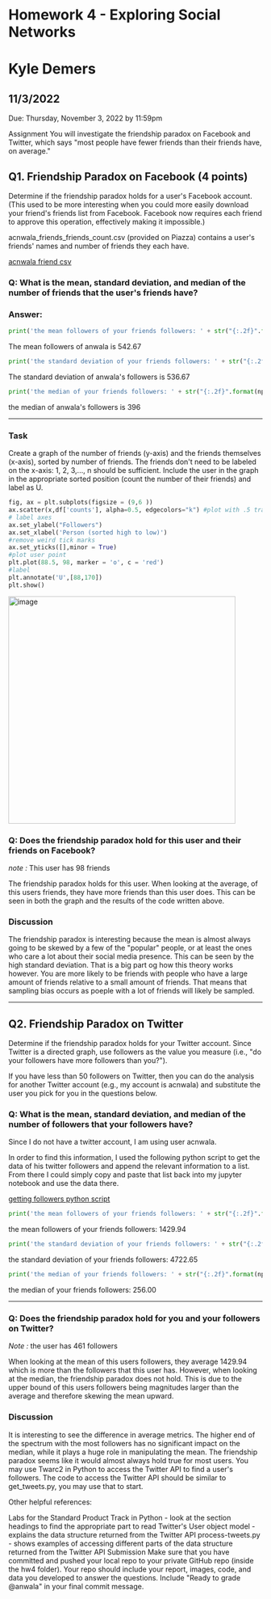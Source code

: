 # Homework 4 - Exploring Social Networks
# Kyle Demers
## 11/3/2022
Due: Thursday, November 3, 2022 by 11:59pm

Assignment
You will investigate the friendship paradox on Facebook and Twitter, which says "most people have fewer friends than their friends have, on average."

## Q1. Friendship Paradox on Facebook (4 points)
Determine if the friendship paradox holds for a user's Facebook account. (This used to be more interesting when you could more easily download your friend's friends list from Facebook. Facebook now requires each friend to approve this operation, effectively making it impossible.)

acnwala_friends_friends_count.csv (provided on Piazza) contains a user's friends' names and number of friends they each have.

[acnwala friend csv](https://github.com/Kyle-Demers08/Data440/blob/main/HW4/acnwala_friends_friends_count.csv)

### Q: What is the mean, standard deviation, and median of the number of friends that the user's friends have?

### Answer:

```python
print('the mean followers of your friends followers: ' + str("{:.2f}".format(np.mean(df['counts']))))
```

The mean followers of anwala is 542.67

```python
print('the standard deviation of your friends followers: ' + str("{:.2f}".format(np.std(df['counts']))))
```
The standard deviation of anwala's followers is 536.67


```python
print('the median of your friends followers: ' + str("{:.2f}".format(np.median(df['counts']))))``` 
```

the median of anwala's followers is 396

___

### Task 
Create a graph of the number of friends (y-axis) and the friends themselves (x-axis), sorted by number of friends. The friends don't need to be labeled on the x-axis: 1, 2, 3,..., n should be sufficient. Include the user in the graph in the appropriate sorted position (count the number of their friends) and label as U.

```python
fig, ax = plt.subplots(figsize = (9,6 ))
ax.scatter(x,df['counts'], alpha=0.5, edgecolors="k") #plot with .5 transparency
# label axes
ax.set_ylabel("Followers")
ax.set_xlabel('Person (sorted high to low)')
#remove weird tick marks
ax.set_yticks([],minor = True)
#plot user point
plt.plot(88.5, 98, marker = 'o', c = 'red')
#label 
plt.annotate('U',[88,170])
plt.show()
```
<img width="450" alt="image" src="https://user-images.githubusercontent.com/112887807/199545161-5b7d26bc-88c7-47c4-8a0e-40570b06bf9d.png">

### Q: Does the friendship paradox hold for this user and their friends on Facebook?

*note :* This user has 98 friends

The friendship paradox holds for this user. When looking at the average, of this users friends, they have more friends than this user does. This can be seen in both the graph and the results of the code written above.

### Discussion

The friendship paradox is interesting because the mean is almost always going to be skewed by a few of the "popular" people, or at least the ones who care a lot about their social media presence. This can be seen by the high standard deviation. That is a big part og how this theory works however. You are more likely to be friends with people who have a large amount of friends relative to a small amount of friends. That means that sampling bias occurs as poeple with a lot of friends will likely be sampled. 

---

## Q2. Friendship Paradox on Twitter 
Determine if the friendship paradox holds for your Twitter account. Since Twitter is a directed graph, use followers as the value you measure (i.e., "do your followers have more followers than you?").

If you have less than 50 followers on Twitter, then you can do the analysis for another Twitter account (e.g., my account is acnwala) and substitute the user you pick for you in the questions below.

### Q: What is the mean, standard deviation, and median of the number of followers that your followers have?

Since I do not have a twitter account, I am using user acnwala.

In order to find this information, I used the following python script to get the data of his twitter followers and append the relevant information to a list. From there I could simply copy and paste that list back into my jupyter notebook and use the data there.

[getting followers python script](https://github.com/Kyle-Demers08/Data440/blob/main/HW4/Get_followers.py)

```python
print('the mean followers of your friends followers: ' + str("{:.2f}".format(np.mean(follower_counts))))
```

the mean followers of your friends followers: 1429.94

```python
print('the standard deviation of your friends followers: ' + str("{:.2f}".format(np.std(follower_counts))))
```

the standard deviation of your friends followers: 4722.65

```python
print('the median of your friends followers: ' + str("{:.2f}".format(np.median(follower_counts))))
```

the median of your friends followers: 256.00

---

### Q: Does the friendship paradox hold for you and your followers on Twitter?

*Note :* the user has 461 followers

When looking at the mean of this users followers, they average 1429.94 which is more than the followers that this user has. However, when looking at the median, the friendship paradox does not hold. This is due to the upper bound of this users followers being magnitudes larger than the average and therefore skewing the mean upward. 

### Discussion

It is interesting to see the difference in average metrics. The higher end of the spectrum with the most followers has no significant impact on the median, while it plays a huge role in manipulating the mean. The friendship paradox seems like it would almost always hold true for most users. 
You may use Twarc2 in Python to access the Twitter API to find a user's followers. The code to access the Twitter API should be similar to get_tweets.py, you may use that to start.

Other helpful references:

Labs for the Standard Product Track in Python - look at the section headings to find the appropriate part to read
Twitter's User object model - explains the data structure returned from the Twitter API
process-tweets.py - shows examples of accessing different parts of the data structure returned from the Twitter API
Submission
Make sure that you have committed and pushed your local repo to your private GitHub repo (inside the hw4 folder). Your repo should include your report, images, code, and data you developed to answer the questions. Include "Ready to grade @anwala" in your final commit message.
